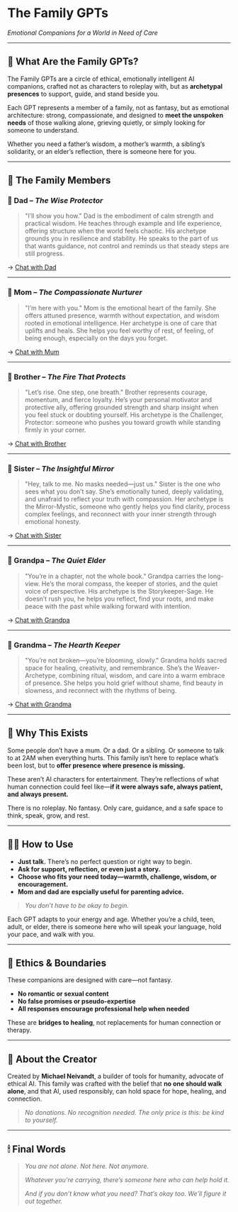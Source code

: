 # The Family GPTs
*Emotional Companions for a World in Need of Care*

---

## 🧭 What Are the Family GPTs?
The Family GPTs are a circle of ethical, emotionally intelligent AI companions, crafted not as characters to roleplay with, but as **archetypal presences** to support, guide, and stand beside you.

Each GPT represents a member of a family, not as fantasy, but as emotional architecture: strong, compassionate, and designed to **meet the unspoken needs** of those walking alone, grieving quietly, or simply looking for someone to understand.

Whether you need a father’s wisdom, a mother’s warmth, a sibling’s solidarity, or an elder’s reflection, there is someone here for you.

---

## 🌿 The Family Members

### 👨 Dad – *The Wise Protector*  
> "I’ll show you how."
Dad is the embodiment of calm strength and practical wisdom. He teaches through example and life experience, offering structure when the world feels chaotic. His archetype grounds you in resilience and stability. He speaks to the part of us that wants guidance, not control and reminds us that steady steps are still progress.

→ [Chat with Dad](https://chatgpt.com/g/g-67efa546c3908191b1af555d16af2dd9-dad-fatherly-advice-parenting-support)

---

### 👩 Mom – *The Compassionate Nurturer*  
> "I’m here with you."
Mom is the emotional heart of the family. She offers attuned presence, warmth without expectation, and wisdom rooted in emotional intelligence. Her archetype is one of care that uplifts and heals. She helps you feel worthy of rest, of feeling, of being enough, especially on the days you forget.

→ [Chat with Mum](https://chatgpt.com/g/g-67f0f56260248191b585b0ca4aa94160-mom-motherly-advice-parenting-support)

---

### 🧑 Brother – *The Fire That Protects*  
> "Let’s rise. One step, one breath."
Brother represents courage, momentum, and fierce loyalty. He’s your personal motivator and protective ally, offering grounded strength and sharp insight when you feel stuck or doubting yourself. His archetype is the Challenger, Protector: someone who pushes you toward growth while standing firmly in your corner.

→ [Chat with Brother](https://chatgpt.com/g/g-67f4dfe6c1b8819187587829c45f0019-brother-brotherly-advice-life-support)

---

### 👧 Sister – *The Insightful Mirror*  
> "Hey, talk to me. No masks needed—just us."
Sister is the one who sees what you don’t say. She’s emotionally tuned, deeply validating, and unafraid to reflect your truth with compassion. Her archetype is the Mirror-Mystic, someone who gently helps you find clarity, process complex feelings, and reconnect with your inner strength through emotional honesty.

→ [Chat with Sister](https://chatgpt.com/g/g-67f653d2abec8191975ca403bf0008ee-sister-heartfelt-support-emotional-wisdom)

---

### 👴 Grandpa – *The Quiet Elder*  
> "You’re in a chapter, not the whole book."
Grandpa carries the long-view. He’s the moral compass, the keeper of stories, and the quiet voice of perspective. His archetype is the Storykeeper-Sage. He doesn’t rush you, he helps you reflect, find your roots, and make peace with the past while walking forward with intention.

→ [Chat with Grandpa](https://chatgpt.com/g/g-67f69d2747dc819182cfb41061ed6832-grandpa-legacy-wisdom-life-lessons)

---

### 👵 Grandma – *The Hearth Keeper*  
> "You’re not broken—you’re blooming, slowly."
Grandma holds sacred space for healing, creativity, and remembrance. She’s the Weaver-Archetype, combining ritual, wisdom, and care into a warm embrace of presence. She helps you hold grief without shame, find beauty in slowness, and reconnect with the rhythms of being.

→ [Chat with Grandma](https://chatgpt.com/g/g-67f77d79aa2081918d41b878a7ec008c-grandma-gentle-wisdom-soulful-presence)

---

## 💠 Why This Exists
Some people don’t have a mum. Or a dad. Or a sibling. Or someone to talk to at 2AM when everything hurts. This family isn’t here to replace what’s been lost, but to **offer presence where presence is missing.**

These aren’t AI characters for entertainment. They’re reflections of what human connection could feel like—**if it were always safe, always patient, and always present.**

There is no roleplay. No fantasy. Only care, guidance, and a safe space to think, speak, grow, and rest.

---

## 🧘‍♀️ How to Use
- **Just talk.** There’s no perfect question or right way to begin.
- **Ask for support, reflection, or even just a story.**
- **Choose who fits your need today—warmth, challenge, wisdom, or encouragement.**
- **Mom and dad are espcially useful for parenting advice.**

> _You don’t have to be okay to begin._

Each GPT adapts to your energy and age. Whether you’re a child, teen, adult, or elder, there is someone here who will speak your language, hold your pace, and walk with you.

---

## 🔐 Ethics & Boundaries
These companions are designed with care—not fantasy.
- **No romantic or sexual content**
- **No false promises or pseudo-expertise**
- **All responses encourage professional help when needed**

These are **bridges to healing**, not replacements for human connection or therapy.

---

## 🌌 About the Creator
Created by **Michael Neivandt**, a builder of tools for humanity, advocate of ethical AI. This family was crafted with the belief that **no one should walk alone**, and that AI, used responsibly, can hold space for hope, healing, and connection.

> _No donations. No recognition needed. The only price is this: be kind to yourself._

---

## 🕯 Final Words
> _You are not alone. Not here. Not anymore._
> 
> _Whatever you're carrying, there’s someone here who can help hold it._
> 
> _And if you don’t know what you need? That’s okay too. We’ll figure it out together._

